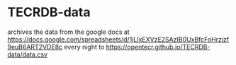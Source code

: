 # TECRDB-data

archives the data from the google docs at https://docs.google.com/spreadsheets/d/1jLIxEXVzE2SAzIB0UxBfcFoHrzjzf9euB6ART2VDE8c every night to https://opentecr.github.io/TECRDB-data/data.csv

